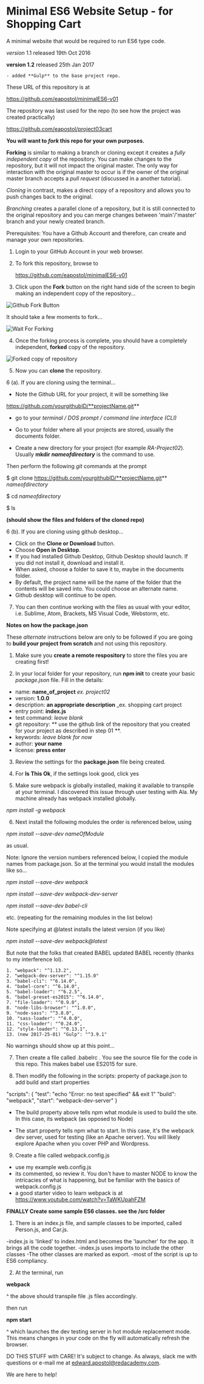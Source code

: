 # Minimal ES6 Website Setup - for Shopping Cart

A minimal website that would be required to run ES6 type code. 

_version_ 1.1 released 19th Oct 2016

**version 1.2** released 25th Jan 2017

    - added **Gulp** to the base project repo.

These URL of this repository is at

https://github.com/eapostol/minimalES6-v01 

The repository was last used for the repo (to see how the project was created practically)

https://github.com/eapostol/project03cart


**You will want to _fork_ this repo for your own purposes.**

**Forking** is similar to making a branch or cloning except it creates a _fully independent copy_ of the repository. You can make changes to the repository, but it will not impact the original master. The only way for interaction with the original master to occur is if the owner of the original master branch accepts a _pull request_ (discussed in a another tutorial).

_Cloning_ in contrast, makes a direct copy of a repository and allows you to push changes back to the original. 

_Branching_ creates a parallel clone of a repository, but it is still connected to the original repository and you can merge changes between 'main'/'master' branch and your newly created branch.

Prerequisites: You have a Github Account and therefore, can create and manage your own repositories.

1. Login to your GitHub Account in your web browser.

2. To fork this repository, browse to 

    https://github.com/eapostol/minimalES6-v01
    
3. Click upon the **Fork** button on the right hand side of the screen to begin making an independent copy of the repository...

![Github Fork Button](http://www.edapostol.com/gitHubReadMeImg/ra/project02/00_githubForkBtn.png)


It should take a few moments to fork...

![Wait For Forking](http://www.edapostol.com/gitHubReadMeImg/ra/project02/01_waitForForking.png)

4. Once the forking process is complete, you should have a completely independent, **forked** copy of the repository.

![Forked copy of repository](http://www.edapostol.com/gitHubReadMeImg/ra/project02/02_completedForkRepo.png)

5. Now you can **clone** the repository. 

6 (a). If you are cloning using the terminal...
- Note the Github URL for your project, it will be something like

https://github.com/yourgithubID/**projectName.git**

- go to your _terminal / DOS prompt / command line interface (CLI)_

- Go to your folder where all your projects are stored, usually the documents folder.
- Create a new directory for your project (for example _RA-Project02_). Usually **mkdir _nameofdirectory_** is the command to use.

Then perform the following _git_ commands at the prompt

 $ git clone  https://github.com/yourgithubID/**projectName.git** _nameofdirectory_
 
 $ cd _nameofdirectory_
 
 $ ls

**(should show the files and folders of the cloned repo)**

6 (b). If you are cloning using github desktop...

- Click on the **Clone or Download** button.
- Choose **Open in Desktop**.
- If you had installed Github Desktop, Github Desktop should launch. If you did not install it, download and install it.
- When asked, choose a folder to save it to, maybe in the documents folder.
- By default, the project name will be the name of the folder that the contents will be saved into. You could choose an alternate name.
- Github desktop will continue to be open. 

7. You can then continue working with the files as usual with your editor, i.e. Sublime, Atom, Brackets, MS Visual Code, Webstorm, etc.

**Notes on how the package.json**
 
These _alternate_ instructions below are only to be followed if you are going to **build your project from scratch** and not using this repository.

1. Make sure you **create a remote respository** to store the files you are
creating first!

2. In your local folder for your repository,  run **npm init** to create your basic _package.json_ file. Fill in the details:

- name: **name_of_project** _ex. project02_
- version: **1.0.0**
- description: **an appropriate description** _ex. shopping cart project
- entry point: **index.js**
- test command: _leave blank_
- git repository: ** use the github link of the repository that you
created for your project as described in step 01 **.
- keywords: _leave blank for now_
- author: **your name**
- license: **press enter**

3. Review the settings for the **package.json** file being created.

4. For **Is This Ok**, if the settings look good, click yes

5. Make sure webpack is globally installed, making it available to transpile
at your terminal. I discovered this issue through user testing with Ala.
My machine already has webpack installed globally.

_npm install -g webpack_

6. Next install the following modules the order is referenced below,
using 

_npm install --save-dev nameOfModule_
 
as usual. 

Note: Ignore the version numbers referenced below, I copied the module names 
from package.json. So at the terminal you would install the modules like so...

_npm install --save-dev webpack_

_npm install --save-dev webpack-dev-server_

_npm install --save-dev babel-cli_

etc. (repeating for the remaining modules in the list below)

Note specifying at @latest installs the latest version (if you like)

_npm install --save-dev webpack@latest_

But note that the folks that created BABEL updated BABEL recently (thanks to my interference lol).

    1. "webpack": "^1.13.2",
    2. "webpack-dev-server": "^1.15.0"
    3. "babel-cli": "^6.14.0",
    4. "babel-core": "^6.14.0",
    5. "babel-loader": "^6.2.5",
    6. "babel-preset-es2015": "^6.14.0",
    7. "file-loader": "^0.9.0",
    8. "node-libs-browser": "^1.0.0",
    9. "node-sass": "^3.8.0",
    10. "sass-loader": "^4.0.0",
    11. "css-loader": "^0.24.0",
    12. "style-loader": "^0.13.1",
    13. (new 2017-25-01) "Gulp": "^3.9.1"


No warnings should show up at this point... 
 
7. Then create a file called .babelrc . You see the source file for the 
code in this repo. This makes babel use ES2015 for sure.

8. Then modify the following in the scripts: property of package.json
to add build and start properties

  "scripts": {
    "test": "echo \"Error: no test specified\" && exit 1"
    "build": "webpack",
    "start": "webpack-dev-server"
  }
  
- The build property above tells npm what module is used to build the site.
  In this case, its webpack (as opposed to Node)
   
- The start property tells npm what to start. In this case, it's 
   the webpack dev server, used for testing (like an Apache server).
   You will likely explore Apache when you cover PHP and Wordpress.

  
9. Create a file called webpack.config.js
 
  - use my example web.config.js 
  - its commented, so review it. You don't have to master NODE to know
  the intricacies of what is happening, but be familiar with the basics 
  of webpack.config.js
  - a good starter video to learn webpack is at
   https://www.youtube.com/watch?v=TaWKUpahFZM
  

**FINALLY Create some sample ES6 classes. see the /src folder**

 
1. There is an index.js file, and sample classes to be imported, called
 Person.js, and Car.js.
 
 -index.js is 'linked' to index.html and becomes the 'launcher' for
 the app. It brings all the code together.
 -index.js uses imports to include the other classes
 -The other classes are marked as export.
 -most of the script is up to ES6 compliancy.
 
2. At the terminal, run 

**webpack**
 
^ the above should transpile file .js files accordingly.

then run

**npm start**

^ which launches the dev testing server in hot module replacement mode.
This means changes in your code on the fly will automatically refresh
the browser.
 
 
DO THIS STUFF with CARE! It's subject to change. As always, slack me with questions or e-mail me at edward.apostol@redacademy.com.
 
We are here to help!
 
 
 
 
 
 